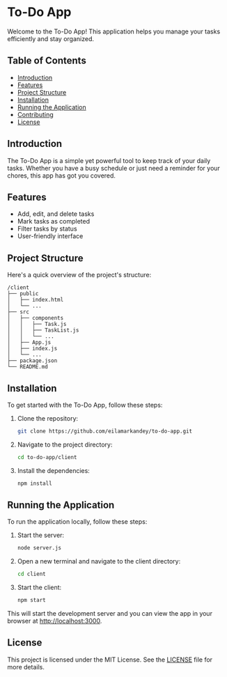 # To-Do App

Welcome to the To-Do App! This application helps you manage your tasks efficiently and stay organized.

## Table of Contents
- [Introduction](#introduction)
- [Features](#features)
- [Project Structure](#project-structure)
- [Installation](#installation)
- [Running the Application](#running-the-application)
- [Contributing](#contributing)
- [License](#license)

## Introduction
The To-Do App is a simple yet powerful tool to keep track of your daily tasks. Whether you have a busy schedule or just need a reminder for your chores, this app has got you covered.

## Features
- Add, edit, and delete tasks
- Mark tasks as completed
- Filter tasks by status
- User-friendly interface

## Project Structure
Here's a quick overview of the project's structure:

```
/client
├── public
│   ├── index.html
│   └── ...
├── src
│   ├── components
│   │   ├── Task.js
│   │   ├── TaskList.js
│   │   └── ...
│   ├── App.js
│   ├── index.js
│   └── ...
├── package.json
└── README.md
```

## Installation
To get started with the To-Do App, follow these steps:

1. Clone the repository:
    ```bash
    git clone https://github.com/eilamarkandey/to-do-app.git
    ```
2. Navigate to the project directory:
    ```bash
    cd to-do-app/client
    ```
3. Install the dependencies:
    ```bash
    npm install
    ```

## Running the Application
To run the application locally, follow these steps:

1. Start the server:
    ```bash
    node server.js
    ```
2. Open a new terminal and navigate to the client directory:
    ```bash
    cd client
    ```
3. Start the client:
    ```bash
    npm start
    ```

This will start the development server and you can view the app in your browser at [http://localhost:3000](http://localhost:3000).

## License
This project is licensed under the MIT License. See the [LICENSE](LICENSE) file for more details.
